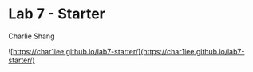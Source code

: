 # Lab 7 - Starter
Charlie Shang

![https://char1iee.github.io/lab7-starter/](https://char1iee.github.io/lab7-starter/)